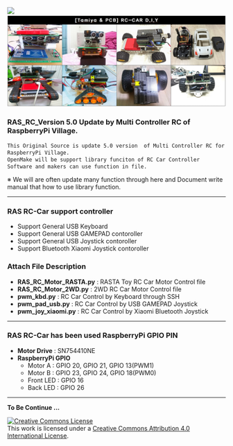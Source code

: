 <img src="https://github.com/rasplay/RAS_RC_CAR/blob/master/img/RASTA_RC_remodel2.jpg" width="1200">
<img src="https://github.com/rasplay/RAS_RC_CAR/blob/master/img/RAS_RC.jpg" width="1200">

### RAS_RC_Version 5.0 Update by Multi Controller RC of RaspberryPi Village.

```
This Original Source is update 5.0 version  of Multi Controller RC for RaspberryPi Village.
OpenMake will be support library funciton of RC Car Controller Software and makers can use function in file.
```
※ We will are often update many function through here and Document write manual that how to use library function.

***

### RAS RC-Car support controller 

* Support General USB Keyboard
* Support General USB GAMEPAD contoroller
* Support General USB Joystick contoroller
* Support Bluetooth Xiaomi Joystick contoroller

### Attach File Description

* **RAS_RC_Motor_RASTA.py** : RASTA Toy RC Car Motor Control file
* **RAS_RC_Motor_2WD.py** : 2WD RC Car Motor Control file
* **pwm_kbd.py** : RC Car Control by Keyboard through SSH
* **pwm_pad_usb.py** : RC Car Control by USB GAMEPAD Joystick
* **pwm_joy_xiaomi.py** : RC Car Control by Xiaomi Bluetooth Joystick

***

### RAS RC-Car has been used RaspberryPi GPIO PIN

* **Motor Drive** : SN754410NE 
* **RaspberryPi GPIO**   
   - Motor A : GPIO 20, GPIO 21, GPIO 13(PWM1)
   - Motor B : GPIO 23, GPIO 24, GPIO 18(PWM0)
   - Front LED : GPIO 16
   - Back LED : GPIO 26

***
   
**To Be Continue ...**

<a rel="license" href="http://creativecommons.org/licenses/by/4.0/"><img alt="Creative Commons License" style="border-width:0" src="https://i.creativecommons.org/l/by/4.0/88x31.png" /></a><br />This work is licensed under a <a rel="license" href="http://creativecommons.org/licenses/by/4.0/">Creative Commons Attribution 4.0 International License</a>.
